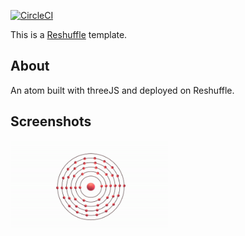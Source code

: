 [![CircleCI](https://circleci.com/gh/reshufflehq/blank.svg?style=svg)](https://circleci.com/gh/reshufflehq/blank)

This is a [Reshuffle](https://reshuffle.com/) template.

## About

An atom built with threeJS and deployed on Reshuffle.

## Screenshots

<img src="./thumbnail.gif" width="50%" height="50%">
